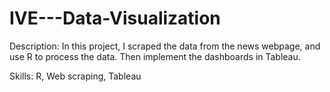 # IVE---Data-Visualization
Description: In this project, I scraped the data from the news webpage, and use R to process the data. Then implement the dashboards in Tableau. 

Skills: R, Web scraping, Tableau
